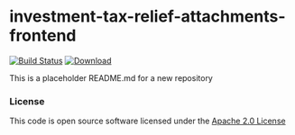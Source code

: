 # investment-tax-relief-attachments-frontend

[![Build Status](https://travis-ci.org/hmrc/investment-tax-relief-attachments-frontend.svg)](https://travis-ci.org/hmrc/investment-tax-relief-attachments-frontend) [ ![Download](https://api.bintray.com/packages/hmrc/releases/investment-tax-relief-attachments-frontend/images/download.svg) ](https://bintray.com/hmrc/releases/investment-tax-relief-attachments-frontend/_latestVersion)

This is a placeholder README.md for a new repository

### License

This code is open source software licensed under the [Apache 2.0 License]("http://www.apache.org/licenses/LICENSE-2.0.html")